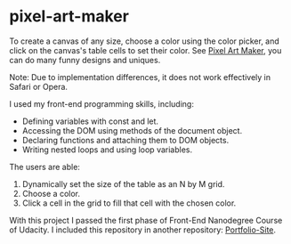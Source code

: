 # pixel-art-maker

To create a canvas of any size, choose a color using the color picker, and click on the canvas's table cells to set their color.
See [Pixel Art Maker](https://colorscodex.github.io/pixel-art-maker/index.html), you can do many funny designs and uniques.  

Note: Due to implementation differences, it does not work effectively in Safari or Opera.

I used my front-end programming skills, including:

  - Defining variables with const and let.
  - Accessing the DOM using methods of the document object.
  - Declaring functions and attaching them to DOM objects.
  - Writing nested loops and using loop variables.
  
The users are able:

  1. Dynamically set the size of the table as an N by M grid.
  2. Choose a color.
  3. Click a cell in the grid to fill that cell with the chosen color.
  
With this project I passed the first phase of Front-End Nanodegree Course of Udacity.
I included this repository in another repository: [Portfolio-Site](https://github.com/colorscodex/Portfolio-Site/blob/master/README.md).
